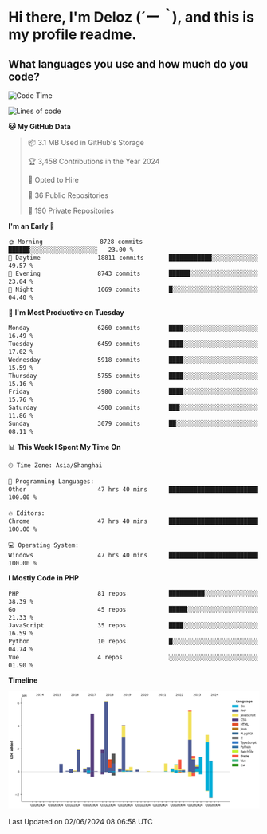 # **Hi there, I'm Deloz (*´ー｀*), and this is my profile readme.**

## **What languages you use and how much do you code?**

<!--START_SECTION:waka-->
![Code Time](http://img.shields.io/badge/Code%20Time-4%2C101%20hrs%2046%20mins-blue)

![Lines of code](https://img.shields.io/badge/From%20Hello%20World%20I%27ve%20Written-39.9%20million%20lines%20of%20code-blue)

**🐱 My GitHub Data** 

> 📦 3.1 MB Used in GitHub's Storage 
 > 
> 🏆 3,458 Contributions in the Year 2024
 > 
> 💼 Opted to Hire
 > 
> 📜 36 Public Repositories 
 > 
> 🔑 190 Private Repositories 
 > 
**I'm an Early 🐤** 

```text
🌞 Morning                8728 commits        ██████░░░░░░░░░░░░░░░░░░░   23.00 % 
🌆 Daytime                18811 commits       ████████████░░░░░░░░░░░░░   49.57 % 
🌃 Evening                8743 commits        ██████░░░░░░░░░░░░░░░░░░░   23.04 % 
🌙 Night                  1669 commits        █░░░░░░░░░░░░░░░░░░░░░░░░   04.40 % 
```
📅 **I'm Most Productive on Tuesday** 

```text
Monday                   6260 commits        ████░░░░░░░░░░░░░░░░░░░░░   16.49 % 
Tuesday                  6459 commits        ████░░░░░░░░░░░░░░░░░░░░░   17.02 % 
Wednesday                5918 commits        ████░░░░░░░░░░░░░░░░░░░░░   15.59 % 
Thursday                 5755 commits        ████░░░░░░░░░░░░░░░░░░░░░   15.16 % 
Friday                   5980 commits        ████░░░░░░░░░░░░░░░░░░░░░   15.76 % 
Saturday                 4500 commits        ███░░░░░░░░░░░░░░░░░░░░░░   11.86 % 
Sunday                   3079 commits        ██░░░░░░░░░░░░░░░░░░░░░░░   08.11 % 
```


📊 **This Week I Spent My Time On** 

```text
🕑︎ Time Zone: Asia/Shanghai

💬 Programming Languages: 
Other                    47 hrs 40 mins      █████████████████████████   100.00 % 

🔥 Editors: 
Chrome                   47 hrs 40 mins      █████████████████████████   100.00 % 

💻 Operating System: 
Windows                  47 hrs 40 mins      █████████████████████████   100.00 % 
```

**I Mostly Code in PHP** 

```text
PHP                      81 repos            ██████████░░░░░░░░░░░░░░░   38.39 % 
Go                       45 repos            █████░░░░░░░░░░░░░░░░░░░░   21.33 % 
JavaScript               35 repos            ████░░░░░░░░░░░░░░░░░░░░░   16.59 % 
Python                   10 repos            █░░░░░░░░░░░░░░░░░░░░░░░░   04.74 % 
Vue                      4 repos             ░░░░░░░░░░░░░░░░░░░░░░░░░   01.90 % 
```



**Timeline**

![Lines of Code chart](https://raw.githubusercontent.com/deloz/deloz/main/assets/bar_graph.png)


 Last Updated on 02/06/2024 08:06:58 UTC
<!--END_SECTION:waka-->
